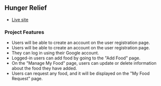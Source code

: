 ## Hunger Relief

- [Live site](https://hunger-relief0.web.app/)

### Project Features

- Users will be able to create an account on the user registration page.
- Users will be able to create an account on the user registration page.
- They can log in using their Google account.
- Logged-in users can add food by going to the "Add Food" page.
- On the "Manage My Food" page, users can update or delete information about the food they have added.
- Users can request any food, and it will be displayed on the "My Food Request" page.

